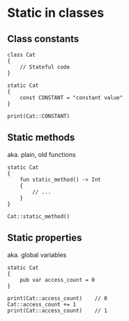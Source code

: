# Static in classes


## Class constants

```thp
class Cat
{
    // Stateful code
}

static Cat
{
    const CONSTANT = "constant value"
}

print(Cat::CONSTANT)
```


## Static methods

aka. plain, old functions


```thp
static Cat
{
    fun static_method() -> Int
    {
        // ...
    }
}

Cat::static_method()
```


## Static properties

aka. global variables


```thp
static Cat
{
    pub var access_count = 0
}

print(Cat::access_count)    // 0
Cat::access_count += 1
print(Cat::access_count)    // 1
```




